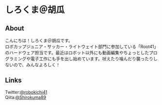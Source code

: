 # しろくま＠胡瓜

## About

こんにちは！しろくま＠胡瓜です。  
ロボカップジュニア・サッカー・ライトウェイト部門に参加している「Root41」のハードウェア担当です。最近はロボット以外にも動画編集やちょっとしたプログラミングや電子工作にも手を出し始めています。吠えたり噛んだり襲ったりしないので、みんなよろしく！

## Links

Twitter:[@robokichi41](https://twitter.com/robokichi41)  
Qiita:[@Shirokuma89](https://qiita.com/Shirokuma89)
